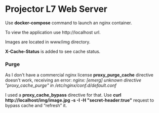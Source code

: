 # Projector L7 Web Server

Use **docker-compose** command to launch an nginx container. 

To view the application use http://localhost url. 

Images are located in www/img directory. 

**X-Cache-Status** is added to see cache status. 


### Purge

As I don't have a commercial nginx license **proxy_purge_cache** directive doesn't work, receiving an error: _nginx: [emerg] unknown directive "proxy_cache_purge" in /etc/nginx/conf.d/default.conf_

I used a **proxy_cache_bypass** directive for that. Use **curl http://localhost/img/image.jpg -s -I -H "secret-header:true"** request to bypass cache and “refresh” it. 
